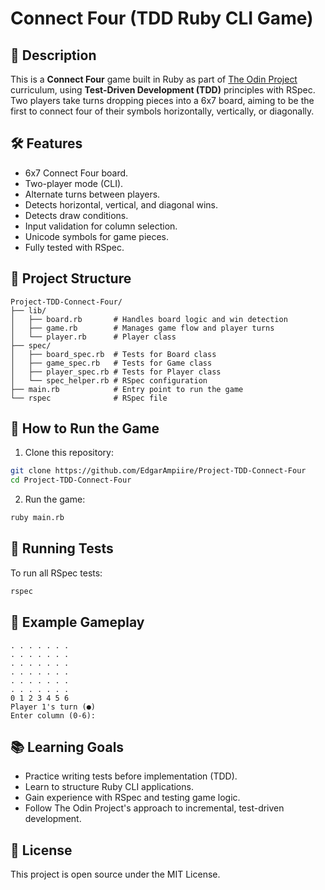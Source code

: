 # Connect Four (TDD Ruby CLI Game)

## 📜 Description
This is a **Connect Four** game built in Ruby as part of [The Odin Project](https://www.theodinproject.com/) curriculum, using **Test-Driven Development (TDD)** principles with RSpec. Two players take turns dropping pieces into a 6x7 board, aiming to be the first to connect four of their symbols horizontally, vertically, or diagonally.

## 🛠 Features
- 6x7 Connect Four board.
- Two-player mode (CLI).
- Alternate turns between players.
- Detects horizontal, vertical, and diagonal wins.
- Detects draw conditions.
- Input validation for column selection.
- Unicode symbols for game pieces.
- Fully tested with RSpec.

## 📂 Project Structure
```
Project-TDD-Connect-Four/
├── lib/
│   ├── board.rb       # Handles board logic and win detection
│   ├── game.rb        # Manages game flow and player turns
│   └── player.rb      # Player class
├── spec/
│   ├── board_spec.rb  # Tests for Board class
│   ├── game_spec.rb   # Tests for Game class
│   ├── player_spec.rb # Tests for Player class
│   └── spec_helper.rb # RSpec configuration
├── main.rb            # Entry point to run the game
└── rspec              # RSpec file
```

## 🚀 How to Run the Game
1. Clone this repository:
```bash
git clone https://github.com/EdgarAmpiire/Project-TDD-Connect-Four
cd Project-TDD-Connect-Four
```
2. Run the game:
```bash
ruby main.rb
```

## 🧪 Running Tests
To run all RSpec tests:
```bash
rspec
```

## 🧩 Example Gameplay
```
. . . . . . .
. . . . . . .
. . . . . . .
. . . . . . .
. . . . . . .
. . . . . . .
0 1 2 3 4 5 6
Player 1's turn (●)
Enter column (0-6):
```

## 📚 Learning Goals
- Practice writing tests before implementation (TDD).
- Learn to structure Ruby CLI applications.
- Gain experience with RSpec and testing game logic.
- Follow The Odin Project's approach to incremental, test-driven development.

## 📝 License
This project is open source under the MIT License.
